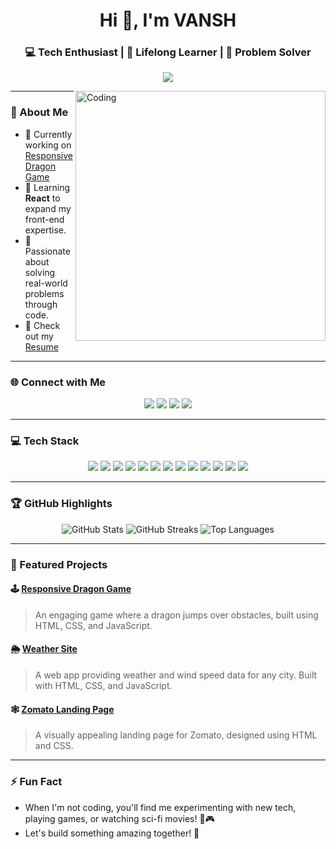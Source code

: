 <h1 align="center">Hi 👋, I'm VANSH</h1>
<h3 align="center">💻 Tech Enthusiast | 🌟 Lifelong Learner | 🚀 Problem Solver</h3>

<p align="center">
  <img src="https://readme-typing-svg.herokuapp.com?font=Fira+Code&size=22&pause=1000&color=0078D7&center=true&vCenter=true&width=435&lines=Welcome+to+my+GitHub+Profile!;I'm+a+Passionate+Developer+%E2%9C%A8;Coding+to+Create+Impact%21">
</p>

<img align="right" alt="Coding" width="400" src="https://cdn.dribbble.com/users/1162077/screenshots/3848914/programmer.gif">

---

### 🚀 About Me
- 🔭 Currently working on [Responsive Dragon Game](https://dinogame26.netlify.app/)  
- 🌱 Learning **React** to expand my front-end expertise.  
- 🎯 Passionate about solving real-world problems through code.  
- 📄 Check out my [Resume](https://drive.google.com/file/d/1rh9vQIcFnkhq5c4DZebYrPrjXnnuiSuX/view?usp=sharing)  

---

### 🌐 Connect with Me
<p align="center">
  <a href="https://twitter.com/vansh_s_" target="_blank"><img src="https://img.shields.io/badge/Twitter-1DA1F2?style=for-the-badge&logo=twitter&logoColor=white"></a>
  <a href="https://linkedin.com/in/vansh-singh-9b687a285" target="_blank"><img src="https://img.shields.io/badge/LinkedIn-0077B5?style=for-the-badge&logo=linkedin&logoColor=white"></a>
  <a href="https://instagram.com/_vansh_s._" target="_blank"><img src="https://img.shields.io/badge/Instagram-E4405F?style=for-the-badge&logo=instagram&logoColor=white"></a>
  <a href="https://leetcode.com/user5812wt" target="_blank"><img src="https://img.shields.io/badge/LeetCode-FFA116?style=for-the-badge&logo=leetcode&logoColor=black"></a>
</p>

---

### 💻 Tech Stack
<p align="center"> 
  <img src="https://img.shields.io/badge/HTML5-E34F26?style=for-the-badge&logo=html5&logoColor=white"> 
  <img src="https://img.shields.io/badge/CSS3-1572B6?style=for-the-badge&logo=css3&logoColor=white"> 
  <img src="https://img.shields.io/badge/JavaScript-F7DF1E?style=for-the-badge&logo=javascript&logoColor=black"> 
  <img src="https://img.shields.io/badge/React-61DAFB?style=for-the-badge&logo=react&logoColor=black"> 
  <img src="https://img.shields.io/badge/MongoDB-47A248?style=for-the-badge&logo=mongodb&logoColor=white"> 
  <img src="https://img.shields.io/badge/MySQL-4479A1?style=for-the-badge&logo=mysql&logoColor=white"> 
  <img src="https://img.shields.io/badge/Git-F05032?style=for-the-badge&logo=git&logoColor=white"> 

  <!-- Data Analyst Skills -->
  <img src="https://img.shields.io/badge/Python-3776AB?style=for-the-badge&logo=python&logoColor=white">
  <img src="https://img.shields.io/badge/Pandas-150458?style=for-the-badge&logo=pandas&logoColor=white">
  <img src="https://img.shields.io/badge/NumPy-013243?style=for-the-badge&logo=numpy&logoColor=white">
  <img src="https://img.shields.io/badge/Power%20BI-F2C811?style=for-the-badge&logo=powerbi&logoColor=black">
  <img src="https://img.shields.io/badge/Tableau-E97627?style=for-the-badge&logo=tableau&logoColor=white">
  <img src="https://img.shields.io/badge/Excel-217346?style=for-the-badge&logo=microsoft-excel&logoColor=white">
</p>


---

### 🏆 GitHub Highlights
<p align="center">
  <img src="https://github-readme-stats.vercel.app/api?username=vansh1056&show_icons=true&theme=radical" alt="GitHub Stats">
  <img src="https://github-readme-streak-stats.herokuapp.com/?user=vansh1056&theme=radical" alt="GitHub Streaks">
  <img src="https://github-readme-stats.vercel.app/api/top-langs/?username=vansh1056&layout=compact&theme=radical" alt="Top Languages">
</p>

---

### 📂 Featured Projects
#### 🕹️ [Responsive Dragon Game](https://dinogame26.netlify.app/)  
> An engaging game where a dragon jumps over obstacles, built using HTML, CSS, and JavaScript.

#### 🌦️ [Weather Site](weather-0site.netlify.app/)  
> A web app providing weather and wind speed data for any city. Built with HTML, CSS, and JavaScript.  

#### 🕸️ [Zomato Landing Page](#)  
> A visually appealing landing page for Zomato, designed using HTML and CSS.

---

### ⚡ Fun Fact
- When I'm not coding, you'll find me experimenting with new tech, playing games, or watching sci-fi movies! 🌌🎮
- Let's build something amazing together! 🤝
